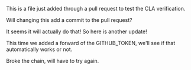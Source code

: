 This is a file just added through a pull request to test the CLA verification.

Will changing this add a commit to the pull request?

It seems it will actually do that! So here is another update!

This time we added a forward of the GITHUB_TOKEN, we'll see if that automatically works or not.

Broke the chain, will have to try again.
